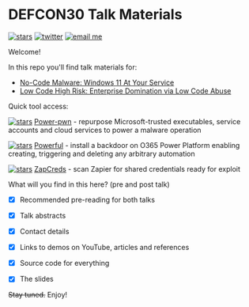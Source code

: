 # DEFCON30 Talk Materials

[![stars](https://img.shields.io/github/stars/mbrg/defcon30?icon=github&style=social)](https://github.com/mbrg/defcon30)
[![twitter](https://img.shields.io/twitter/follow/mbrg0?icon=twitter&style=social&label=Follow)](https://twitter.com/intent/follow?screen_name=mbrg0)
[![email me](https://img.shields.io/badge/email-me-red?logo=Gmail)](mailto:michael.bargury@owasp.org)


Welcome!

In this repo you'll find talk materials for:

- [No-Code Malware: Windows 11 At Your Service](No_Code_Malware/)
- [Low Code High Risk: Enterprise Domination via Low Code Abuse](Low_Code_High_Risk/)

Quick tool access:

[![stars](https://img.shields.io/github/stars/mbrg/power-pwn?icon=github&style=social)](https://github.com/mbrg/power-pwn) [Power-pwn](https://github.com/mbrg/power-pwn) - repurpose Microsoft-trusted executables, service accounts and cloud services to power a malware operation

[![stars](https://img.shields.io/github/stars/mbrg/powerful?icon=github&style=social)](https://github.com/mbrg/powerful) [Powerful](https://github.com/mbrg/powerful) - install a backdoor on O365 Power Platform enabling creating, triggering and deleting any arbitrary automation

[![stars](https://img.shields.io/github/stars/mbrg/zapcreds?icon=github&style=social)](https://github.com/mbrg/zapcreds) [ZapCreds](https://github.com/mbrg/zapcreds) - scan Zapier for shared credentials ready for exploit

What will you find in this here? (pre and post talk)

- [x] Recommended pre-reading for both talks

- [x] Talk abstracts

- [x] Contact details

- [x] Links to demos on YouTube, articles and references

- [x] Source code for everything

- [x] The slides

<del>Stay tuned.</del> Enjoy!
